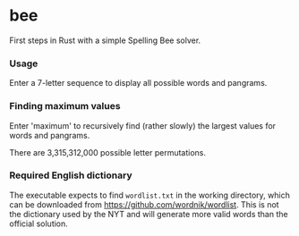 # bee
First steps in Rust with a simple Spelling Bee solver.

### Usage

Enter a 7-letter sequence to display all possible words and pangrams.

### Finding maximum values

Enter 'maximum' to recursively find (rather slowly) the largest values for words and pangrams.

There are 3,315,312,000 possible letter permutations.

### Required English dictionary

The executable expects to find `wordlist.txt` in the working directory, which can be downloaded from https://github.com/wordnik/wordlist. This is not the dictionary used by the NYT and will generate more valid words than the official solution.